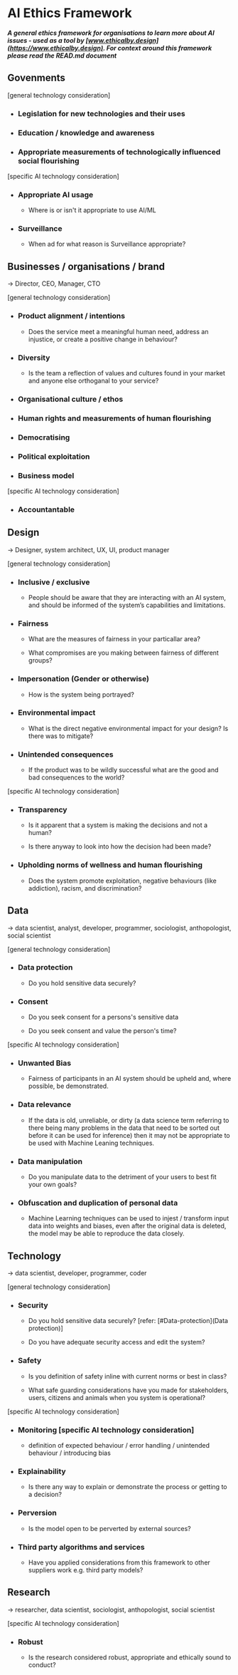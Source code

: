 # AI Ethics Framework

***A general ethics framework for organisations to learn more about AI issues - used as a tool by [www.ethicalby.design](https://www.ethicalby.design). For context around this framework please read the READ.md document***

## Govenments

[general technology consideration]

- ### Legislation for new technologies and their uses

- ### Education / knowledge and awareness

- ### Appropriate measurements of technologically influenced social flourishing

[specific AI technology consideration]

- ### Appropriate AI usage
  
  - Where is or isn't it appropriate to use AI/ML

- ### Surveillance

  - When ad for what reason is Surveillance appropriate?

## Businesses / organisations / brand

-> Director, CEO, Manager, CTO

[general technology consideration]

- ### Product alignment / intentions
  
  - Does the service meet a meaningful human need, address an injustice, or create a positive change in behaviour?

- ### Diversity

  - Is the team a reflection of values and cultures found in your market and anyone else orthoganal to your service?

- ### Organisational culture / ethos

- ### Human rights and measurements of human flourishing

- ### Democratising

- ### Political exploitation

- ### Business model

[specific AI technology consideration]

- ### Accountantable

## Design

-> Designer, system architect, UX, UI, product manager

[general technology consideration]

- ### Inclusive / exclusive

  - People should be aware that they are interacting with an AI system, and should be informed of the system’s capabilities and limitations.

- ### Fairness

  - What are the measures of fairness in your particallar area?

  - What compromises are you making between fairness of different groups?

- ### Impersonation (Gender or otherwise)

  - How is the system being portrayed?

- ### Environmental impact

  - What is the direct negative environmental impact for your design? Is there was to mitigate?

- ### Unintended consequences

  - If the product was to be wildly successful what are the good and bad consequences to the world?

[specific AI technology consideration]

- ### Transparency

  - Is it apparent that a system is making the decisions and not a human?
  
  - Is there anyway to look into how the decision had been made?

- ### Upholding norms of wellness and human flourishing

  - Does the system promote exploitation, negative behaviours (like addiction), racism, and discrimination?

## Data

-> data scientist, analyst, developer, programmer, sociologist, anthopologist, social scientist

[general technology consideration]

- ### Data protection

  - Do you hold sensitive data securely?

- ### Consent

  - Do you seek consent for a persons's sensitive data

  - Do you seek consent and value the person's time?

[specific AI technology consideration]

- ### Unwanted Bias

  - Fairness of participants in an AI system should be upheld and, where possible, be demonstrated.

- ### Data relevance

  - If the data is old, unreliable, or dirty (a data science term referring to there being many problems in the data that need to be sorted out before it can be used for inference) then it may not be appropriate to be used with Machine Leaning techniques.

- ### Data manipulation

  - Do you manipulate data to the detriment of your users to best fit your own goals?

- ### Obfuscation and duplication of personal data

  - Machine Learning techniques can be used to injest / transform input data into weights and biases, even after the original data is deleted, the model may be able to reproduce the data closely.

## Technology

-> data scientist, developer, programmer, coder

[general technology consideration]

- ### Security

  - Do you hold sensitive data securely? [refer: [#Data-protection](Data protection)]

  - Do you have adequate security access and edit the system?

- ### Safety

  - Is you definition of safety inline with current norms or best in class?

  - What safe guarding considerations have you made for stakeholders, users, citizens and animals when you system is operational?

[specific AI technology consideration]

- ### Monitoring [specific AI technology consideration]
  
  - definition of expected behaviour / error handling / unintended behaviour / introducing bias

- ### Explainability

  - Is there any way to explain or demonstrate the process or getting to a decision?

- ### Perversion

  - Is the model open to be perverted by external sources?

- ### Third party algorithms and services

  - Have you applied considerations from this framework to other suppliers work e.g. third party models?


## Research

-> researcher, data scientist, sociologist, anthopologist, social scientist

[specific AI technology consideration]

- ### Robust

  - Is the research considered robust, appropriate and ethically sound to conduct?